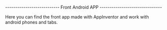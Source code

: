  

--------------------------- Front Android APP -------------------------------


Here you can find the front app made with AppInventor and work with android phones and tabs.

